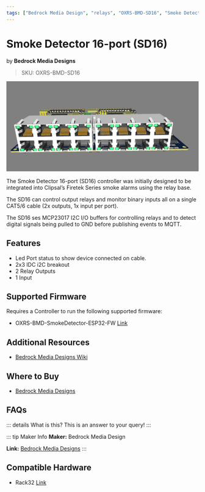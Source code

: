 ```yaml
---
tags: ["Bedrock Media Design", "relays", "OXRS-BMD-SD16", "Smoke Detector 16-port (SD16)" ]
---
```

# Smoke Detector 16-port (SD16) 
<p class="maker">by <b>Bedrock Media Designs</b></p>

> SKU: OXRS-BMD-SD16


![Bedrock Media Designs Universal Input/Output (UIO) 16Port](/images/uio-16.jpg)

The Smoke Detector 16-port (SD16) controller was initially designed to be integrated into Clipsal’s Firetek Series smoke alarms using the relay base. 

The SD16 can control output relays and monitor binary inputs all on a single CAT5/6 cable (2x outputs, 1x input per port).

The SD16 ses MCP23017 I2C I/O buffers for controlling relays and to detect digital signals being pulled to GND before publishing events to MQTT.

## Features
- Led Port status to show device connected on cable.
- 2x3 IDC i2C breakout
- 2 Relay Outputs
- 1 Input

## Supported Firmware
Requires a Controller to run the following supported firmware:
- OXRS-BMD-SmokeDetector-ESP32-FW  [Link](/docs/firmware/smoke-detector-esp32.md)

## Additional Resources
- [Bedrock Media Designs Wiki](https://wiki.bmdesigns.com.au/en/BMD-urc-uio)

## Where to Buy
- [Bedrock Media Designs](https://bmdesigns.com.au)

## FAQs
::: details What is this?
This is an answer to your query!
:::

::: tip Maker Info
**Maker:** Bedrock Media Design

**Link:** [Bedrock Media Designs](https://bmdesigns.com.au/)
:::

## Compatible Hardware
- Rack32 [Link](/docs/hardware/controllers/rack32.md)
